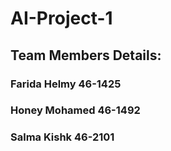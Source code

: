 # AI-Project-1
## Team Members Details: 
### Farida Helmy 46-1425
### Honey Mohamed 46-1492
### Salma Kishk 46-2101
